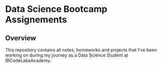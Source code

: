 # Data Science Bootcamp Assignements
## Overview
This repository contains all notes, homeworks and projects that I've been working on during my journey as a Data Science Student at @CodeLabsAcademy.
